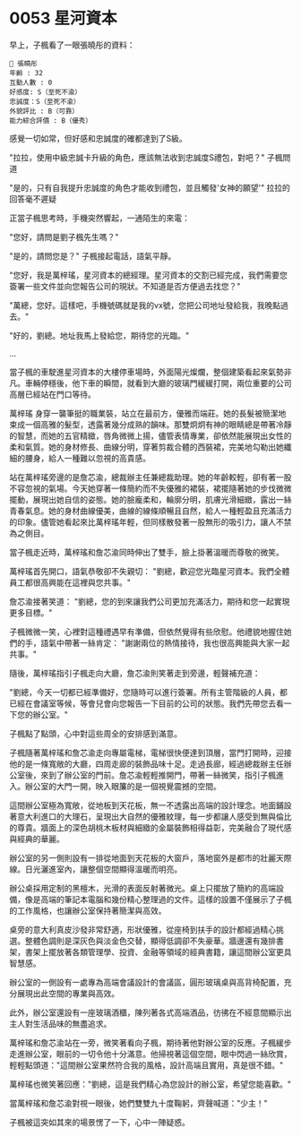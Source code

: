 # 0053 星河資本

早上，子楓看了一眼張曉彤的資料：

```
📰 張曉彤
年齡 : 32
互動人數 : 0
好感度: S（至死不渝）
忠誠度：S（至死不渝）
外貌評比 : B（可靠）
能力綜合評價 : B（優秀）
```

感覺一切如常，但好感和忠誠度的確都達到了S級。

"拉拉，使用中級忠誠卡升級的角色，應該無法收到忠誠度S禮包，對吧？"
子楓問道

"是的，只有自我提升忠誠度的角色才能收到禮包，並且觸發'女神的願望'" 拉拉的回答毫不遲疑

正當子楓思考時，手機突然響起，一通陌生的來電：

"您好，請問是劉子楓先生嗎？"

"是的，請問您是？"
子楓接起電話，語氣平靜。

"您好，我是萬梓瑤，星河資本的總經理。星河資本的交割已經完成，我們需要您簽署一些文件並向您報告公司的現狀。不知道是否方便過去找您？"

"萬總，您好。這樣吧，手機號碼就是我的vx號，您把公司地址發給我，我晚點過去。"

"好的，劉總。地址我馬上發給您，期待您的光臨。"

…

當子楓的車駛進星河資本的大樓停車場時，外面陽光燦爛，整個建築看起來氣勢非凡。車輛停穩後，他下車的瞬間，就看到大廳的玻璃門緩緩打開，兩位重要的公司高層已經站在門口等待。

萬梓瑤
身穿一襲筆挺的職業裝，站立在最前方，優雅而端莊。她的長髮被簡潔地束成一個高雅的髮型，透露著幾分成熟的韻味。那雙炯炯有神的眼睛總是帶著冷靜的智慧，而她的五官精緻，唇角微微上揚，儘管表情專業，卻依然能展現出女性的柔和氣質。她的身材修長、曲線分明，穿著剪裁合體的西裝裙，完美地勾勒出她纖細的腰身，給人一種難以忽視的高貴感。

站在萬梓瑤旁邊的是詹芯渝，總裁辦主任兼總裁助理。她的年齡較輕，卻有著一股不容忽視的氣場。今天她穿著一條簡約而不失優雅的裙裝，裙擺隨著她的步伐微微擺動，展現出她自信的姿態。她的臉龐柔和，輪廓分明，肌膚光滑細緻，露出一絲青春氣息。她的身材曲線優美，曲線的線條順暢且自然，給人一種輕盈且充滿活力的印象。儘管她看起來比萬梓瑤年輕，但同樣散發著一股無形的吸引力，讓人不禁為之側目。

當子楓走近時，萬梓瑤和詹芯渝同時伸出了雙手，臉上掛著溫暖而尊敬的微笑。

萬梓瑤首先開口，語氣恭敬卻不失親切：
"劉總，歡迎您光臨星河資本。我們全體員工都很高興能在這裡與您共事。"

詹芯渝接著笑道：
"劉總，您的到來讓我們公司更加充滿活力，期待和您一起實現更多目標。"

子楓微微一笑，心裡對這種禮遇早有準備，但依然覺得有些欣慰。他禮貌地握住她們的手，語氣中帶著一絲肯定：
"謝謝兩位的熱情接待，我也很高興能與大家一起共事。"

隨後，萬梓瑤指引子楓走向大廳，詹芯渝則笑著走到旁邊，輕聲補充道：

"劉總，今天一切都已經準備好，您隨時可以進行簽署。所有主管階級的人員，都已經在會議室等候，等會兒會向您報告一下目前的公司的狀態。我們先帶您去看一下您的辦公室。"

子楓點了點頭，心中對這些周全的安排感到滿意。

子楓隨著萬梓瑤和詹芯渝走向專屬電梯，電梯很快便達到頂層，當門打開時，迎接他的是一條寬敞的大廳，四周走廊的裝飾品味十足。走過長廊，經過總裁辦主任辦公室後，來到了辦公室的門前。詹芯渝輕輕推開門，帶著一絲微笑，指引子楓進入。辦公室的大門一開，映入眼簾的是一個視覺震撼的空間。

這間辦公室極為寬敞，從地板到天花板，無一不透露出高端的設計理念。地面鋪設著意大利進口的大理石，呈現出大自然的優雅紋理，每一步都讓人感受到無與倫比的尊貴。牆面上的深色胡桃木板材與細緻的金屬裝飾相得益彰，完美融合了現代感與經典的華麗。

辦公室的另一側則設有一排從地面到天花板的大窗戶，落地窗外是都市的壯麗天際線。日光灑進室內，讓整個空間顯得溫暖而明亮。

辦公桌採用定制的黑檀木，光滑的表面反射著微光。桌上只擺放了簡約的高端設備，像是高端的筆記本電腦和幾份精心整理過的文件。這樣的設置不僅展示了子楓的工作風格，也讓辦公室保持著簡潔與高效。

桌旁的意大利真皮沙發非常舒適，形狀優雅，從座椅到扶手的設計都經過精心挑選。整體色調則是深灰色與淡金色交替，顯得低調卻不失豪華。牆邊還有幾排書架，書架上擺放著各類管理學、投資、金融等領域的經典書籍，讓這間辦公室更具智慧感。

辦公室的一側設有一處專為高端會議設計的會議區，圓形玻璃桌與高背椅配置，充分展現出此空間的專業與高效。

此外，辦公室還設有一座玻璃酒櫃，陳列著各式高端酒品，彷彿在不經意間顯示出主人對生活品味的無盡追求。

萬梓瑤和詹芯渝站在一旁，微笑著看向子楓，期待著他對辦公室的反應。子楓緩步走進辦公室，眼前的一切令他十分滿意。他掃視著這個空間，眼中閃過一絲欣賞，輕輕點頭道："這間辦公室果然符合我的風格，設計高端且實用，真是很不錯。"

萬梓瑤也微笑著回應："劉總，這是我們精心為您設計的辦公室，希望您能喜歡。"

當萬梓瑤和詹芯渝對視一眼後，她們雙雙九十度鞠躬，齊聲喊道："少主！"

子楓被這突如其來的場景愣了一下，心中一陣疑惑。